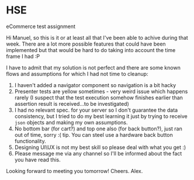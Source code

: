 # HSE
eCommerce test assignment

Hi Manuel, 
so this is it or at least all that I've been able to achive during that week.
There are a lot more possible features that could have been implemented 
but that would be hard to do taking into account the time frame I had :P

I have to admit that my solution is not perfect and there are some known flows and assumptions
for which I had not time to cleanup:
  1. I haven't added a navigator component so navigation is a bit hacky
  2. Presenter tests are yellow sometimes - very weird issue which happens rarely
     (I suspect that the test execution somehow finishes earlier than assertion result is received...to be investigated)
  3. I had no relevant spec. for your server so I don't guarantee the data consistency, but I tried to do my best learning it
     just by trying to receive `json` objects and making my own assumptions.
  4. No bottom bar (for cart?) and top one also (for back button?), just ran out of time, sorry :(
      tip. You can steel use a hardware back button functionality.
  5. Designing UI\UX is not my best skill so please deal with what you get :)
  6. Please message me via any channel so I'll be informed about the fact you have read this.
 
Looking forward to meeting you tomorrow!
Cheers. Alex.
